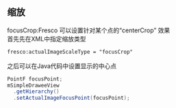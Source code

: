 ## 缩放 ##
focusCrop:Fresco 可以设置针对某个点的“centerCrop” 效果  
首先先在XML中指定缩放类型
~~~XML 
fresco:actualImageScaleType = "focusCrop"
~~~
之后可以在Java代码中设置显示的中心点
~~~Java
PointF focusPoint;
mSimpleDraweeView
  .getHierarchy()
  .setActualImageFocusPoint(focusPoint);
~~~
